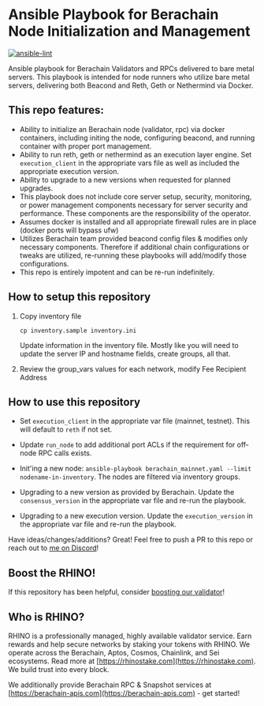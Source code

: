 # Ansible Playbook for Berachain Node Initialization and Management

[![ansible-lint](https://github.com/RhinoStake/ansible-berachain/actions/workflows/ansible-lint.yml/badge.svg?branch=main)](https://github.com/RhinoStake/ansible-berachain/actions/workflows/ansible-lint.yml)

Ansible playbook for Berachain Validators and RPCs delivered to bare metal servers. This playbook is intended for node runners who utilize bare metal servers,
delivering both Beacond and Reth, Geth or Nethermind via Docker.

## This repo features:

- Ability to initialize an Berachain node (validator, rpc) via docker containers, including initing the node, configuring beacond, and running container with
  proper port management.
- Ability to run reth, geth or nethermind as an execution layer engine. Set `execution_client` in the appropriate vars file as well as included the appropriate
  execution version.
- Ability to upgrade to a new versions when requested for planned upgrades.
- This playbook does not include core server setup, security, monitoring, or power management components necessary for server security and performance. These
  components are the responsibility of the operator.
- Assumes docker is installed and all appropriate firewall rules are in place (docker ports will bypass ufw)
- Utilizes Berachain team provided beacond config files & modifies only necessary components. Therefore if additional chain configurations or tweaks are
  utilized, re-running these playbooks will add/modify those configurations.
- This repo is entirely impotent and can be re-run indefinitely.

## How to setup this repository

1. Copy inventory file

   `cp inventory.sample inventory.ini`

   Update information in the inventory file. Mostly like you will need to update the server IP and hostname fields, create groups, all that.

2. Review the group_vars values for each network, modify Fee Recipient Address

## How to use this repository

- Set `execution_client` in the appropriate var file (mainnet, testnet). This will default to `reth` if not set.
- Update `run_node` to add additional port ACLs if the requirement for off-node RPC calls exists.
- Init'ing a new node: `ansible-playbook berachain_mainnet.yaml --limit nodename-in-inventory`. The nodes are filtered via inventory groups.

- Upgrading to a new version as provided by Berachain. Update the `consensus_version` in the appropriate var file and re-run the playbook.
- Upgrading to a new execution version. Update the `execution_version` in the appropriate var file and re-run the playbook.

Have ideas/changes/additions? Great! Feel free to push a PR to this repo or reach out to [me on Discord](https://discord.gg/SGhQzj5tyz)!

## Boost the RHINO!

If this repository has been helpful, consider
[boosting our validator](https://hub.berachain.com/validators/0x93012bdcf6baa87c1737df03c5fac7c8bb447282fbca5d2de42726ec67f237d66a2f867853e32ebd295010f075f22e95/)!

## Who is RHINO?

RHINO is a professionally managed, highly available validator service. Earn rewards and help secure networks by staking your tokens with RHINO. We operate
across the Berachain, Aptos, Cosmos, Chainlink, and Sei ecosystems. Read more at [https://rhinostake.com](https://rhinostake.com). We build trust into every
block.

We additionally provide Berachain RPC & Snapshot services at [https://berachain-apis.com](https://berachain-apis.com) - get started!
